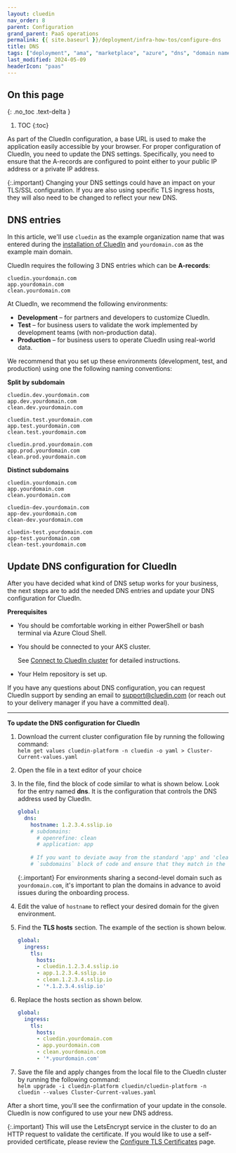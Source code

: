 ```yaml
---
layout: cluedin
nav_order: 8
parent: Configuration
grand_parent: PaaS operations
permalink: {{ site.baseurl }}/deployment/infra-how-tos/configure-dns
title: DNS
tags: ["deployment", "ama", "marketplace", "azure", "dns", "domain name system"]
last_modified: 2024-05-09
headerIcon: "paas"
---
```

## On this page
{: .no_toc .text-delta }
1. TOC
{:toc}

As part of the CluedIn configuration, a base URL is used to make the application easily accessible by your browser. For proper configuration of CluedIn, you need to update the DNS settings. Specifically, you need to ensure that the A-records are configured to point either to your public IP address or a private IP address.

{:.important}
Changing your DNS settings could have an impact on your TLS/SSL configuration. If you are also using specific TLS ingress hosts, they will also need to be changed to reflect your new DNS.

## DNS entries

In this article, we'll use `cluedin` as the example organization name that was entered during the [installation of CluedIn](/deployment/azure-marketplace/step-3#complete-the-instance-setup-tab) and `yourdomain.com` as the example main domain.

CluedIn requires the following 3 DNS entries which can be **A-records**:

```
cluedin.yourdomain.com
app.yourdomain.com
clean.yourdomain.com
```

At CluedIn, we recommend the following environments:

- **Development** – for partners and developers to customize CluedIn.
- **Test** – for business users to validate the work implemented by development teams (with non-production data).
- **Production** – for business users to operate CluedIn using real-world data.

We recommend that you set up these environments (development, test, and production) using one the following naming conventions:

**Split by subdomain**

```
cluedin.dev.yourdomain.com
app.dev.yourdomain.com
clean.dev.yourdomain.com

cluedin.test.yourdomain.com
app.test.yourdomain.com
clean.test.yourdomain.com

cluedin.prod.yourdomain.com
app.prod.yourdomain.com
clean.prod.yourdomain.com
```

**Distinct subdomains**
```
cluedin.yourdomain.com
app.yourdomain.com
clean.yourdomain.com

cluedin-dev.yourdomain.com
app-dev.yourdomain.com
clean-dev.yourdomain.com

cluedin-test.yourdomain.com
app-test.yourdomain.com
clean-test.yourdomain.com
```

## Update DNS configuration for CluedIn

After you have decided what kind of DNS setup works for your business, the next steps are to add the needed DNS entries and update your DNS configuration for CluedIn.

**Prerequisites**

- You should be comfortable working in either PowerShell or bash terminal via Azure Cloud Shell.
- You should be connected to your AKS cluster.

    See [Connect to CluedIn cluster](/deployment/infra-how-tos/connect-to-cluedin) for detailed instructions.

- Your Helm repository is set up.

If you have any questions about DNS configuration, you can request CluedIn support by sending an email to <a href="mailto:support@cluedin.com">support@cluedin.com</a> (or reach out to your delivery manager if you have a committed deal).

<hr>

**To update the DNS configuration for CluedIn**

1. Download the current cluster configuration file by running the following command:  
    `helm get values cluedin-platform -n cluedin -o yaml > Cluster-Current-values.yaml`
1. Open the file in a text editor of your choice
1. In the file, find the block of code similar to what is shown below. Look for the entry named **dns**. It is the configuration that controls the DNS address used by CluedIn.  
    ```yaml
    global:
      dns:
        hostname: 1.2.3.4.sslip.io
        # subdomains:
          # openrefine: clean
          # application: app
        
        # If you want to deviate away from the standard 'app' and 'clean' subdomains, you need to add the
        # `subdomains` block of code and ensure that they match in the global.ingress.tls.hosts section as well.
    ```
    {:.important}
    For environments sharing a second-level domain such as `yourdomain.com`, it's important to plan the domains in advance to avoid issues during the onboarding process. 
1. Edit the value of `hostname` to reflect your desired domain for the given environment.
1. Find the **TLS hosts** section. The example of the section is shown below.

    ```yaml
    global:
      ingress:
        tls:
          hosts:
          - cluedin.1.2.3.4.sslip.io
          - app.1.2.3.4.sslip.io
          - clean.1.2.3.4.sslip.io
          - '*.1.2.3.4.sslip.io'
    ```
1. Replace the hosts section as shown below.

    ```yaml
    global:
      ingress:
        tls:
          hosts:
          - cluedin.yourdomain.com
          - app.yourdomain.com
          - clean.yourdomain.com
          - '*.yourdomain.com'
    ```

1. Save the file and apply changes from the local file to the CluedIn cluster by running the following command:  
    `helm upgrade -i cluedin-platform cluedin/cluedin-platform -n cluedin --values Cluster-Current-values.yaml`

After a short time, you'll see the confirmation of your update in the console. CluedIn is now configured to use your new DNS address.

{:.important}
This will use the LetsEncrypt service in the cluster to do an HTTP request to validate the certificate. If you would like to use a self-provided certificate, please review the [Configure TLS Certificates](/deployment/infra-how-tos/configure-certificates) page.